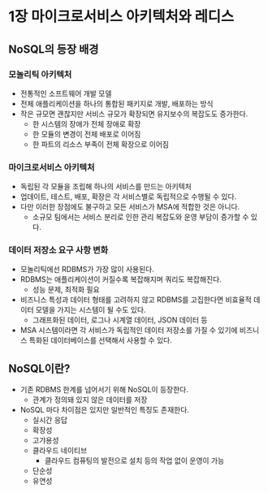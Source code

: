 # 1장 마이크로서비스 아키텍처와 레디스

## NoSQL의 등장 배경

### 모놀리틱 아키텍처

- 전통적인 소프트웨어 개발 모델
- 전체 애플리케이션을 하나의 통합된 패키지로 개발, 배포하는 방식
- 작은 규모면 괜찮지만 서비스 규모가 확장되면 유지보수의 복잡도도 증가한다.
    - 한 시스템의 장애가 전체 장애로 확장
    - 한 모듈의 변경이 전체 배포로 이어짐
    - 한 파트의 리소스 부족이 전체 확장으로 이어짐

### 마이크로서비스 아키텍처

- 독립된 각 모듈을 조립해 하나의 서비스를 만드는 아키텍처
- 업데이트, 테스트, 배포, 확장은 각 서비스별로 독립적으로 수행될 수 있다.
- 다만 이러한 장점에도 불구하고 모든 서비스가 MSA에 적합한 것은 아니다.
    - 소규모 팀에서는 서비스 분리로 인한 관리 복잡도와 운영 부담이 증가할 수 있다.

### 데이터 저장소 요구 사항 변화

- 모놀리틱에선 RDBMS가 가장 많이 사용된다.
- RDBMS는 애플리케이션이 커질수록 복잡해지며 쿼리도 복잡해진다.
    - 성능 문제, 최적화 필요
- 비즈니스 특성과 데이터 형태를 고려하지 않고 RDBMS를 고집한다면 비효율적 데이터 모델을 가지는 시스템이 될 수도 있다.
    - 그래프화된 데이터, 로그나 시계열 데이터, JSON 데이터 등
- MSA 시스템이라면 각 서비스가 독립적인 데이터 저장소를 가질 수 있기에 비즈니스 특화된 데이터베이스를 선택해서 사용할 수 있다.

## NoSQL이란?

- 기존 RDBMS 한계를 넘어서기 위해 NoSQL이 등장한다.
    - 관계가 정의돼 있지 않은 데이터를 저장
- NoSQL 마다 차이점은 있지만 일반적인 특징도 존재한다.
    - 실시간 응답
    - 확장성
    - 고갸용성
    - 클라우드 네이티브
        - 클라우드 컴퓨팅의 발전으로 설치 등의 작업 없이 운영이 가능
    - 단순성
    - 유연성


